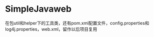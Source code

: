 # SimpleJavaweb
在包util和helper下的工具类，还有pom.xml配置文件，config.properties和log4j.properties，web.xml，留作以后项目复用
